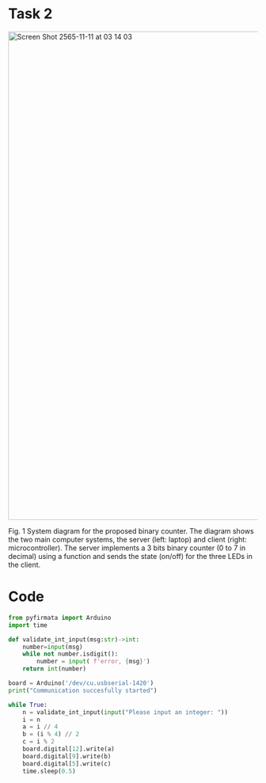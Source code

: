 # Task 2

<img width="987" alt="Screen Shot 2565-11-11 at 03 14 03" src="https://user-images.githubusercontent.com/111941936/201174313-1f89e669-193d-4eb2-a4ea-79f8fdeaecc9.png">

Fig. 1 System diagram for the proposed binary counter. The diagram shows the two main computer systems, the server (left: laptop) and client (right: microcontroller). The server implements a 3 bits binary counter (0 to 7 in decimal) using a function and sends the state (on/off) for the three LEDs in the client.

# Code 

```py
from pyfirmata import Arduino
import time

def validate_int_input(msg:str)->int:
    number=input(msg)
    while not number.isdigit():
        number = input( f'error, {msg}')
    return int(number)

board = Arduino('/dev/cu.usbserial-1420')
print("Communication succesfully started")

while True:
    n = validate_int_input(input("Please input an integer: "))
    i = n
    a = i // 4
    b = (i % 4) // 2
    c = i % 2
    board.digital[12].write(a)
    board.digital[9].write(b)
    board.digital[5].write(c)
    time.sleep(0.5)
``` 


